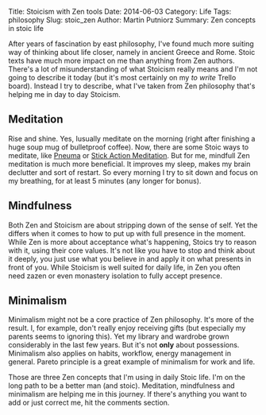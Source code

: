 Title: Stoicism with Zen tools
Date: 2014-06-03
Category: Life
Tags: philosophy
Slug: stoic_zen
Author: Martin Putniorz
Summary: Zen concepts in stoic life

After years of fascination by east philosophy, I've found much more suiting way of thinking about life closer, namely in ancient Greece and Rome. Stoic texts have much more impact on me than anything from Zen authors. There's a lot of misunderstanding of what Stoicism really means and I'm not going to describe it today (but it's most certainly on my *to write* Trello board). Instead I try to describe, what I've taken from Zen philosophy that's helping me in day to day Stoicism.

## Meditation

Rise and shine. Yes, Iusually meditate on the morning (right after finishing a huge soup mug of bulletproof coffee). Now, there are some Stoic ways to meditate, like [Pneuma](http://newstoa.com/books/02_WILL%20POWER.pdf) or [Stick Action Meditation](http://stoicscollege.com/books/08_SAM_II.pdf). But for me, mindfull Zen meditation is much more beneficial. It improves my sleep, makes my brain declutter and sort of restart. So every morning I try to sit down and focus on my breathing, for at least 5 minutes (any longer for bonus).

## Mindfulness

Both Zen and Stoicism are about stripping down of the sense of self. Yet the differs when it comes to how to put up with full presence in the moment. While Zen is more about acceptance what's happening, Stoics try to reason with it, using their core values. It's not like you have to stop and think about it deeply, you just use what you believe in and apply it on what presents in front of you. While Stoicism is well suited for daily life, in Zen you often need zazen or even monastery isolation to fully accept presence.

## Minimalism

Minimalism might not be a core practice of Zen philosophy. It's more of the result. I, for example, don't really enjoy receiving gifts (but especially my parents seems to ignoring this). Yet my library and wardrobe grown considerably in the last few years. But it's not **only** about possessions. Minimalism also applies on habits, workflow, energy management in general. Pareto principle is a great example of minimalism for work and life.

Those are three Zen concepts that I'm using in daily Stoic life. I'm on the long path to be a better man (and stoic). Meditation, mindfulness and minimalism are helping me in this journey. If there's anything you want to add or just correct me, hit the comments section.